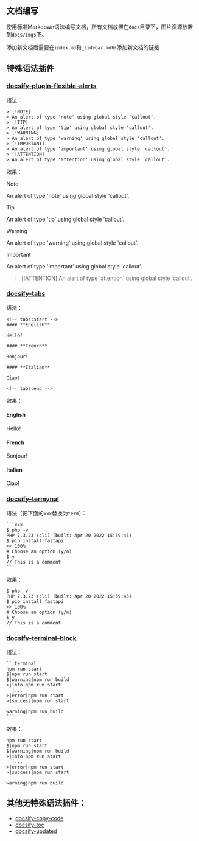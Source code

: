 
## 文档编写

使用标准Markdown语法编写文档，所有文档放置在`docs`目录下，图片资源放置到`docs/imgs`下。

添加新文档后需要在`index.md`和`_sidebar.md`中添加新文档的链接

## 特殊语法插件

### [docsify-plugin-flexible-alerts](https://github.com/fzankl/docsify-plugin-flexible-alerts)

语法：
```
> [!NOTE]
> An alert of type 'note' using global style 'callout'.
> [!TIP]
> An alert of type 'tip' using global style 'callout'.
> [!WARNING]
> An alert of type 'warning' using global style 'callout'.
> [!IMPORTANT]
> An alert of type 'important' using global style 'callout'.
> [!ATTENTION]
> An alert of type 'attention' using global style 'callout'.
```
效果：
> [!NOTE]
> An alert of type 'note' using global style 'callout'.

> [!TIP]
> An alert of type 'tip' using global style 'callout'.

> [!WARNING]
> An alert of type 'warning' using global style 'callout'.

> [!IMPORTANT]
> An alert of type 'important' using global style 'callout'.

> [!ATTENTION]
> An alert of type 'attention' using global style 'callout'.

### [docsify-tabs](https://jhildenbiddle.github.io/docsify-tabs/#/)

语法：
```
<!-- tabs:start -->
#### **English**

Hello!

#### **French**

Bonjour!

#### **Italian**

Ciao!

<!-- tabs:end -->
```
效果：
<!-- tabs:start -->

#### **English**

Hello!

#### **French**

Bonjour!

#### **Italian**

Ciao!

<!-- tabs:end -->



### [docsify-termynal](https://github.com/sxin0/docsify-termynal)

语法（把下面的`xxx`替换为`term`）：
````
```xxx
$ php -v
PHP 7.3.23 (cli) (built: Apr 20 2022 15:59:45)
$ pip install fastapi
>> 100%
# Choose an option (y/n)
$ y
// This is a comment
```
````
效果：

```term
$ php -v
PHP 7.3.23 (cli) (built: Apr 20 2022 15:59:45)
$ pip install fastapi
>> 100%
# Choose an option (y/n)
$ y
// This is a comment
```

### [docsify-terminal-block](https://github.com/dolanmiu/docsify-terminal-block)

语法：
````
```terminal
npm run start
$|npm run start
$|warning|npm run build
>|info|npm run start
  |...
>|error|npm run start
>|success|npm run start

warning|npm run build
```
````
效果：
```terminal
npm run start
$|npm run start
$|warning|npm run build
>|info|npm run start
  |...
>|error|npm run start
>|success|npm run start

warning|npm run build
```

## 其他无特殊语法插件：

- [docsify-copy-code](https://github.com/jperasmus/docsify-copy-code)
- [docsify-toc](https://github.com/mrpotatoes/docsify-toc)
- [docsify-updated](https://github.com/pfeak/docsify-updated)
